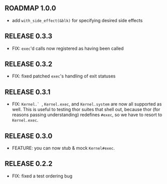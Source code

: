 ## ROADMAP 1.0.0

* add `with_side_effect(&blk)` for specifying desired side effects

## RELEASE 0.3.3

* FIX: `exec`'d calls now registered as having been called

## RELEASE 0.3.2

* FIX: fixed patched `exec`'s handling of exit statuses

## RELEASE 0.3.1

* FIX: ``Kernel.` ``, `Kernel.exec`, and `Kernel.system` are now all supported as well. This is useful to testing thor suites that shell out, because thor (for reasons passing understanding) redefines `#exec`, so we have to resort to `Kernel.exec`.

## RELEASE 0.3.0

* FEATURE: you can now stub & mock `Kernel#exec`.

## RELEASE 0.2.2

* FIX: fixed a test ordering bug

